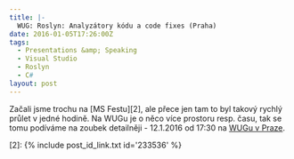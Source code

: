 ```yaml
---
title: |-
  WUG: Roslyn: Analyzátory kódu a code fixes (Praha)
date: 2016-01-05T17:26:00Z
tags:
  - Presentations &amp; Speaking
  - Visual Studio
  - Roslyn
  - C#
layout: post
---
```

Začali jsme trochu na [MS Festu][2], ale přece jen tam to byl takový rychlý průlet v jedné hodině. Na WUGu je o něco více prostoru resp. času, tak se tomu podíváme na zoubek detailněji - 12.1.2016 od 17:30 na [WUGu v Praze][1].

[1]: https://www.wug.cz/praha/akce/761-Roslyn-Analyzatory-kodu-a-code-fixes
[2]: {% include post_id_link.txt id='233536' %}